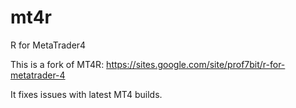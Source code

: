 mt4r
====

R for MetaTrader4

This is a fork of MT4R: https://sites.google.com/site/prof7bit/r-for-metatrader-4

It fixes issues with latest MT4 builds.

